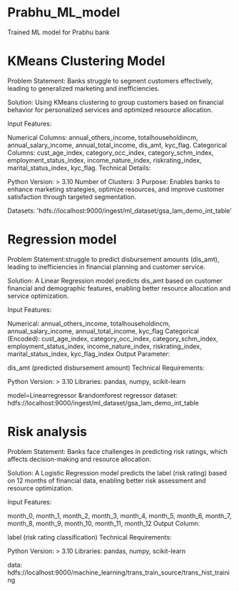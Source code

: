# Prabhu_ML_model
Trained ML model for Prabhu bank
# KMeans Clustering Model
Problem Statement: Banks struggle to segment customers effectively, leading to generalized marketing and inefficiencies.

Solution: Using KMeans clustering to group customers based on financial behavior for personalized services and optimized resource allocation.

Input Features:

Numerical Columns:
annual_others_income, totalhouseholdincm, annual_salary_income, annual_total_income, dis_amt, kyc_flag.
Categorical Columns:
cust_age_index, category_occ_index, category_schm_index, employment_status_index, income_nature_index, riskrating_index, marital_status_index, kyc_flag.
Technical Details:

Python Version: > 3.10
Number of Clusters: 3
Purpose: Enables banks to enhance marketing strategies, optimize resources, and improve customer satisfaction through targeted segmentation.

Datasets:
'hdfs://localhost:9000/ingest/ml_dataset/gsa_lam_demo_int_table'

# Regression model
Problem Statement:struggle to predict disbursement amounts (dis_amt), leading to inefficiencies in financial planning and customer service.

Solution: A Linear Regression model predicts dis_amt based on customer financial and demographic features, enabling better resource allocation and service optimization.

Input Features:

Numerical:
annual_others_income, totalhouseholdincm, annual_salary_income, annual_total_income, kyc_flag
Categorical (Encoded):
cust_age_index, category_occ_index, category_schm_index, employment_status_index, income_nature_index, riskrating_index, marital_status_index, kyc_flag_index
Output Parameter:

dis_amt (predicted disbursement amount)
Technical Requirements:

Python Version: > 3.10
Libraries: pandas, numpy, scikit-learn

model=Linearregressor &randomforest regressor
dataset:
hdfs://localhost:9000/ingest/ml_dataset/gsa_lam_demo_int_table

# Risk analysis
Problem Statement: Banks face challenges in predicting risk ratings, which affects decision-making and resource allocation.

Solution: A Logistic Regression model predicts the label (risk rating) based on 12 months of financial data, enabling better risk assessment and resource optimization.

Input Features:

month_0, month_1, month_2, month_3, month_4, month_5, month_6, month_7, month_8, month_9, month_10, month_11, month_12
Output Column:

label (risk rating classification)
Technical Requirements:

Python Version: > 3.10
Libraries: pandas, numpy, scikit-learn

data:
hdfs://localhost:9000/machine_learning/trans_train_source/trans_hist_training

  
